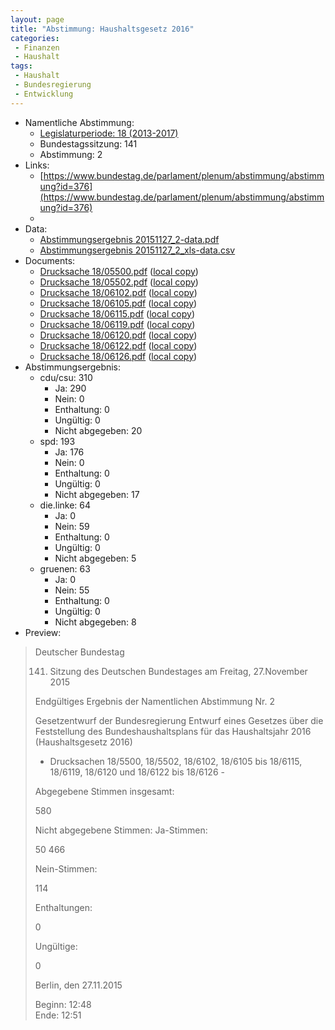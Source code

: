 ```yaml
---
layout: page
title: "Abstimmung: Haushaltsgesetz 2016"
categories:
 - Finanzen
 - Haushalt
tags:
 - Haushalt
 - Bundesregierung
 - Entwicklung
---
```


* Namentliche Abstimmung:
    * [Legislaturperiode: 18 (2013-2017)](https://de.wikipedia.org/wiki/18._Deutscher_Bundestag)
    * Bundestagssitzung: 141
    * Abstimmung: 2
* Links: 
    * [https://www.bundestag.de/parlament/plenum/abstimmung/abstimmung?id=376](https://www.bundestag.de/parlament/plenum/abstimmung/abstimmung?id=376)
    * 
* Data: 
    * [Abstimmungsergebnis 20151127_2-data.pdf](/res/abstimmungsliste/20151127_2-data.pdf)
    * [Abstimmungsergebnis 20151127_2_xls-data.csv](/res/abstimmungsliste/analyses/20151127_2_xls-data.csv)
* Documents: 
    * [Drucksache 18/05500.pdf](http://dip21.bundestag.de/dip21/btd/18/055/1805500.pdf) ([local copy](/res/abstimmungsdaten/018-141-02/1805500.pdf))
    * [Drucksache 18/05502.pdf](http://dip21.bundestag.de/dip21/btd/18/055/1805502.pdf) ([local copy](/res/abstimmungsdaten/018-141-02/1805502.pdf))
    * [Drucksache 18/06102.pdf](http://dip21.bundestag.de/dip21/btd/18/061/1806102.pdf) ([local copy](/res/abstimmungsdaten/018-141-02/1806102.pdf))
    * [Drucksache 18/06105.pdf](http://dip21.bundestag.de/dip21/btd/18/061/1806105.pdf) ([local copy](/res/abstimmungsdaten/018-141-02/1806105.pdf))
    * [Drucksache 18/06115.pdf](http://dip21.bundestag.de/dip21/btd/18/061/1806115.pdf) ([local copy](/res/abstimmungsdaten/018-141-02/1806115.pdf))
    * [Drucksache 18/06119.pdf](http://dip21.bundestag.de/dip21/btd/18/061/1806119.pdf) ([local copy](/res/abstimmungsdaten/018-141-02/1806119.pdf))
    * [Drucksache 18/06120.pdf](http://dip21.bundestag.de/dip21/btd/18/061/1806120.pdf) ([local copy](/res/abstimmungsdaten/018-141-02/1806120.pdf))
    * [Drucksache 18/06122.pdf](http://dip21.bundestag.de/dip21/btd/18/061/1806122.pdf) ([local copy](/res/abstimmungsdaten/018-141-02/1806122.pdf))
    * [Drucksache 18/06126.pdf](http://dip21.bundestag.de/dip21/btd/18/061/1806126.pdf) ([local copy](/res/abstimmungsdaten/018-141-02/1806126.pdf))
* Abstimmungsergebnis:
    * cdu/csu: 310
        * Ja: 290
        * Nein: 0
        * Enthaltung: 0
        * Ungültig: 0
        * Nicht abgegeben: 20
    * spd: 193
        * Ja: 176
        * Nein: 0
        * Enthaltung: 0
        * Ungültig: 0
        * Nicht abgegeben: 17
    * die.linke: 64
        * Ja: 0
        * Nein: 59
        * Enthaltung: 0
        * Ungültig: 0
        * Nicht abgegeben: 5
    * gruenen: 63
        * Ja: 0
        * Nein: 55
        * Enthaltung: 0
        * Ungültig: 0
        * Nicht abgegeben: 8
* Preview: 
> Deutscher Bundestag
> 
> 141. Sitzung des Deutschen Bundestages
> am Freitag, 27.November 2015
> 
> Endgültiges Ergebnis der Namentlichen Abstimmung Nr. 2
> 
> Gesetzentwurf der Bundesregierung
> Entwurf eines Gesetzes über die Feststellung des Bundeshaushaltsplans für das
> Haushaltsjahr 2016 (Haushaltsgesetz 2016)
> - Drucksachen 18/5500, 18/5502, 18/6102, 18/6105 bis 18/6115, 18/6119, 18/6120 und
> 18/6122 bis 18/6126 -
> 
> Abgegebene Stimmen insgesamt:
> 
> 580
> 
> Nicht abgegebene Stimmen:
> Ja-Stimmen:
> 
> 50
> 466
> 
> Nein-Stimmen:
> 
> 114
> 
> Enthaltungen:
> 
> 0
> 
> Ungültige:
> 
> 0
> 
> Berlin, den 27.11.2015
> 
> Beginn: 12:48  
> Ende: 12:51
